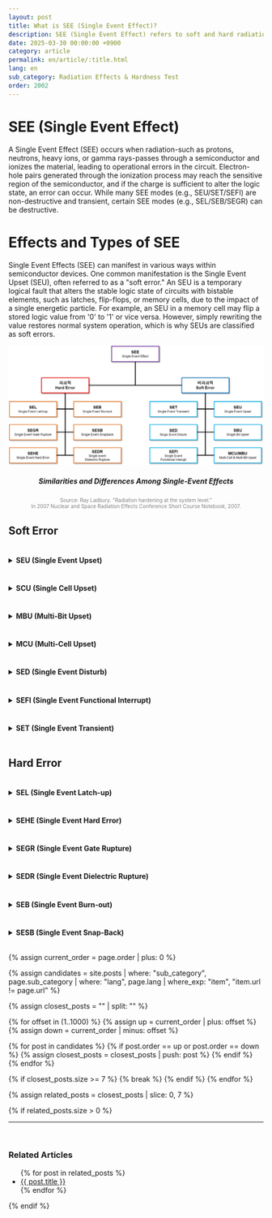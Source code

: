 ```yaml
---
layout: post
title: What is SEE (Single Event Effect)?
description: SEE (Single Event Effect) refers to soft and hard radiation-induced errors in semiconductors, including SEU, SEL, and SEB types.
date: 2025-03-30 00:00:00 +0900
category: article
permalink: en/article/:title.html
lang: en
sub_category: Radiation Effects & Hardness Test
order: 2002
---
```


# SEE (Single Event Effect)

A Single Event Effect (SEE) occurs when radiation-such as protons, neutrons, heavy ions, or gamma rays-passes through a semiconductor and ionizes the material, leading to operational errors in the circuit.
Electron-hole pairs generated through the ionization process may reach the sensitive region of the semiconductor, and if the charge is sufficient to alter the logic state, an error can occur.
While many SEE modes (e.g., SEU/SET/SEFI) are non-destructive and transient, certain SEE modes (e.g., SEL/SEB/SEGR) can be destructive.

# Effects and Types of SEE

Single Event Effects (SEE) can manifest in various ways within semiconductor devices. One common manifestation is the Single Event Upset (SEU), often referred to as a "soft error."
An SEU is a temporary logical fault that alters the stable logic state of circuits with bistable elements, such as latches, flip-flops, or memory cells, due to the impact of a single energetic particle.
For example, an SEU in a memory cell may flip a stored logic value from '0' to '1' or vice versa. However, simply rewriting the value restores normal system operation, which is why SEUs are classified as soft errors. <br/>

<p align="center"> 
  <img src="/assets/Articles/SEE체계도.webp" alt= "SEE structure diagram">
</p>

<div align="center"> 
<h5>Similarities and Differences Among Single-Event Effects</h5>
</div>

<p style="font-size: 10px; color: gray; text-align: center;">
Source: Ray Ladbury. "Radiation hardening at the system level."<br> In 2007 Nuclear and Space Radiation Effects Conference Short Course Notebook, 2007.</p>

<h2>Soft Error</h2>

<details>
<summary class="clickable-summary">
<h4  style="display:inline-block">
SEU (Single Event Upset)
</h4>
</summary>

A Single Event Upset (SEU) occurs when a single logic or information bit is flipped. If adjacent bits are affected simultaneously-either physically or logically-it may result in a multi-bit upset (MBU). SEUs involve changes in the logic state of storage elements such as memory cells, latches, or registers. <br/>

</details>

<details>
<summary class="clickable-summary">
<h4  style="display:inline-block">
SCU (Single Cell Upset)
</h4>
</summary>

A Single Cell Upset (SCU) is a form of SEU that affects only a single memory cell or logic element (e.g., latch, flip-flop), unlike an MCU which affects multiple cells.

<p align="center"> 
  <img src="/assets/Articles/SCU.webp">
</p>
<div align="center"> 
<h5>SCU</h5>
</div>
<br/>
</details>

<details>
<summary class="clickable-summary">
<h4  style="display:inline-block">
MBU (Multi-Bit Upset)
</h4>
</summary>
A Multi-Bit Upset (MBU) occurs when a single event causes multiple bit upsets within the same logic word (e.g., frame, column, or sector in FPGAs). It may also result in multiple single-bit upsets across adjacent words.
<br/>
</details>

<details>
<summary class="clickable-summary">
<h4  style="display:inline-block">
MCU (Multi-Cell Upset)
</h4>
</summary>
A Multi-Cell Upset (MCU) refers to a single event that simultaneously flips multiple physically adjacent cells, such as memory bits or flip-flops, in an integrated circuit.
<p align="center"> 
  <img src="/assets/Articles/MCU.webp">
</p>
<div align="center"> 
<h5>MCU</h5>
</div>
<br/>
</details>

<details>
<summary class="clickable-summary">
<h4  style="display:inline-block">
SED (Single Event Disturb)
</h4>
</summary>
A Single Event Disturb (SED) is a temporary instability in an SRAM cell that may eventually return to a stable state. It shares characteristics with SEUs, but may result in soft errors if the disturbance persists long enough to be read. SEDs appear as voltage transients due to ion-induced charge separation and are conceptually similar to SETs, but affect stored states.
<br/>
</details>

<details>
<summary class="clickable-summary">
<h4  style="display:inline-block">
SEFI (Single Event Functional Interrupt)
</h4>
</summary>
A Single Event Functional Interrupt (SEFI) is a type of SEE that disrupts system operation-such as by causing a reset or lock-up-without permanent damage. SEFIs often result from control bit upsets and can be recovered by reset or power cycling. Unlike SELs, SEFIs typically do not involve excessive current.
<br/>
</details>

<details>
<summary class="clickable-summary">
<h4  style="display:inline-block">
SET (Single Event Transient)
</h4>
</summary>
A Single Event Transient (SET) is a brief voltage glitch generated by a SEE in combinational logic. If latched during a clock edge, it may propagate as an error. Most SETs are suppressed by masking mechanisms, and only a small fraction result in actual upsets. In analog circuits, analog SETs (ASETs) can produce spurious signals that affect digital logic.
<br/>
</details>

<h2>Hard Error</h2>

<details>
<summary class="clickable-summary">
<h4  style="display:inline-block">
SEL (Single Event Latch-up)
</h4>
</summary>
A Single Event Latch-up (SEL) is a high-current state caused by the triggering of a parasitic thyristor structure. This condition persists until power is cycled and may lead to localized heating or damage. Micro-SELs may be non-destructive and difficult to detect.
<br/>
</details>

<details>
<summary class="clickable-summary">
<h4  style="display:inline-block">
SEHE (Single Event Hard Error)
</h4>
</summary>
A Single Event Hard Error (SEHE) refers to irreversible damage caused by a single radiation strike, such as dielectric or substrate breakdown, beyond typical SEU recovery mechanisms.
<br/>
</details>

<details>
<summary class="clickable-summary">
<h4  style="display:inline-block">
SEGR (Single Event Gate Rupture)
</h4>
</summary>
A Single Event Gate Rupture (SEGR) is a destructive event in a MOSFET where particle impact damages the gate oxide, resulting in increased leakage current and potential device failure.
<br/>
</details>

<details>
<summary class="clickable-summary">
<h4  style="display:inline-block">
SEDR (Single Event Dielectric Rupture)
</h4>
</summary>
A Single Event Dielectric Rupture (SEDR) involves the breakdown of dielectric material due to radiation. While observed in ground testing, SEDR has been observed mainly in ground tests and is rarely reported in flight data.
<br/>
</details>

<details>
<summary class="clickable-summary">
<h4  style="display:inline-block">
SEB (Single Event Burn-out)
</h4>
</summary>
A Single Event Burn-out (SEB) is a destructive high-current state triggered in power transistors by a single particle strike. The temperature dependence is device-dependent; some devices show reduced susceptibility at higher temperatures, while others do not.
<br/>
</details>

<details>
<summary class="clickable-summary">
<h4  style="display:inline-block">
SESB (Single Event Snap-Back)
</h4>
</summary>
A Single Event Snap-Back (SESB) is similar to SEL and occurs when avalanche multiplication activates a parasitic conduction path in a transistor, which remains active until the power is cycled.
</details>

<!-- 관련 글 자동화 -->
{% assign current_order = page.order | plus: 0 %}

{% assign candidates = site.posts 
  | where: "sub_category", page.sub_category 
  | where: "lang", page.lang 
  | where_exp: "item", "item.url != page.url" 
%}

{% assign closest_posts = "" | split: "" %}

{% for offset in (1..1000) %}
  {% assign up = current_order | plus: offset %}
  {% assign down = current_order | minus: offset %}

  {% for post in candidates %}
    {% if post.order == up or post.order == down %}
      {% assign closest_posts = closest_posts | push: post %}
    {% endif %}
  {% endfor %}

  {% if closest_posts.size >= 7 %}
    {% break %}
  {% endif %}
{% endfor %}

{% assign related_posts = closest_posts | slice: 0, 7 %}

{% if related_posts.size > 0 %}
  <hr>
  <br>
  <h3>Related Articles</h3>
  <ul>
    {% for post in related_posts %}
      <li><a href="{{ post.url }}">{{ post.title }}</a></li>
    {% endfor %}
  </ul>
{% endif %}
